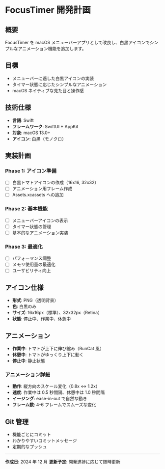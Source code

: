 # FocusTimer 開発計画

## 概要

FocusTimer を macOS メニューバーアプリとして改良し、白黒アイコンでシンプルなアニメーション機能を追加します。

## 目標

- メニューバーに適した白黒アイコンの実装
- タイマー状態に応じたシンプルなアニメーション
- macOS ネイティブな見た目と操作感

## 技術仕様

- **言語**: Swift
- **フレームワーク**: SwiftUI + AppKit
- **対象**: macOS 13.0+
- **アイコン**: 白黒（モノクロ）

## 実装計画

### Phase 1: アイコン準備

- [ ] 白黒トマトアイコンの作成（16x16, 32x32）
- [ ] アニメーション用フレーム作成
- [ ] Assets.xcassets への追加

### Phase 2: 基本機能

- [ ] メニューバーアイコンの表示
- [ ] タイマー状態の管理
- [ ] 基本的なアニメーション実装

### Phase 3: 最適化

- [ ] パフォーマンス調整
- [ ] メモリ使用量の最適化
- [ ] ユーザビリティ向上

## アイコン仕様

- **形式**: PNG（透明背景）
- **色**: 白黒のみ
- **サイズ**: 16x16px（標準）、32x32px（Retina）
- **状態**: 停止中、作業中、休憩中

## アニメーション

- **作業中**: トマトが上下に伸び縮み（RunCat 風）
- **休憩中**: トマトがゆっくり上下に動く
- **停止中**: 静止状態

### アニメーション詳細

- **動作**: 縦方向のスケール変化（0.8x ↔ 1.2x）
- **速度**: 作業中は 0.5 秒間隔、休憩中は 1.0 秒間隔
- **イージング**: ease-in-out で自然な動き
- **フレーム数**: 4-6 フレームでスムーズな変化

## Git 管理

- 機能ごとにコミット
- わかりやすいコミットメッセージ
- 定期的なプッシュ

---

**作成日**: 2024 年 12 月
**更新予定**: 開発進捗に応じて随時更新
